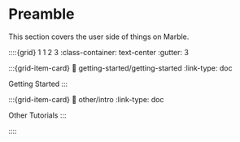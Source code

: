 # Preamble

This section covers the user side of things on Marble.

::::{grid} 1 1 2 3
:class-container: text-center
:gutter: 3

:::{grid-item-card}
:link: getting-started/getting-started
:link-type: doc

Getting Started
:::

:::{grid-item-card}
:link: other/intro
:link-type: doc

Other Tutorials
:::


::::
